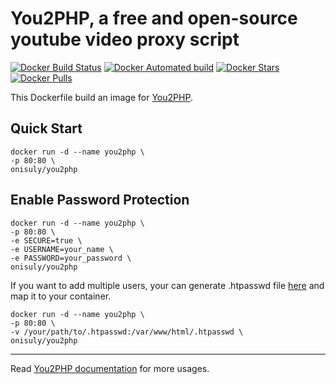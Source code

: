 # You2PHP, a free and open-source youtube video proxy script

[![Docker Build Status](https://img.shields.io/docker/build/onisuly/you2php.svg)](https://github.com/onisuly/docker-you2php) [![Docker Automated build](https://img.shields.io/docker/automated/onisuly/you2php.svg)](https://github.com/onisuly/docker-you2php) [![Docker Stars](https://img.shields.io/docker/stars/onisuly/you2php.svg)](https://github.com/onisuly/docker-you2php) [![Docker Pulls](https://img.shields.io/docker/pulls/onisuly/you2php.svg)](https://github.com/onisuly/docker-you2php)

This Dockerfile build an image for [You2PHP](https://github.com/You2php/you2php).

## Quick Start

```shell
docker run -d --name you2php \
-p 80:80 \
onisuly/you2php
```

## Enable Password Protection

```shell
docker run -d --name you2php \
-p 80:80 \
-e SECURE=true \
-e USERNAME=your_name \
-e PASSWORD=your_password \
onisuly/you2php
```

If you want to add multiple users, your can generate .htpasswd file [here](http://www.htaccesstools.com/htpasswd-generator/) and map it to your container.

```shell
docker run -d --name you2php \
-p 80:80 \
-v /your/path/to/.htpasswd:/var/www/html/.htpasswd \
onisuly/you2php
```

---

Read [You2PHP documentation](https://you2php.github.io/doc/) for more usages.
